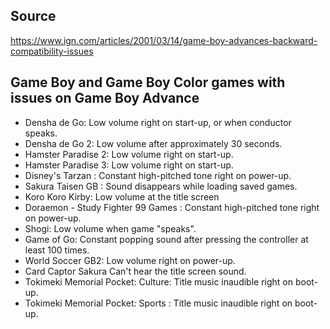 ## Source

https://www.ign.com/articles/2001/03/14/game-boy-advances-backward-compatibility-issues

## Game Boy and Game Boy Color games with issues on Game Boy Advance

- Densha de Go: Low volume right on start-up, or when conductor speaks.
- Densha de Go 2: Low volume after approximately 30 seconds.
- Hamster Paradise 2: Low volume right on start-up.
- Hamster Paradise 3: Low volume right on start-up.
- Disney's Tarzan : Constant high-pitched tone right on power-up.
- Sakura Taisen GB : Sound disappears while loading saved games.
- Koro Koro Kirby: Low volume at the title screen
- Doraemon - Study Fighter 99 Games : Constant high-pitched tone right on power-up.
- Shogi: Low volume when game "speaks".
- Game of Go: Constant popping sound after pressing the controller at least 100 times.
- World Soccer GB2: Low volume right on power-up.
- Card Captor Sakura Can't hear the title screen sound.
- Tokimeki Memorial Pocket: Culture: Title music inaudible right on boot-up.
- Tokimeki Memorial Pocket: Sports : Title music inaudible right on boot-up.
